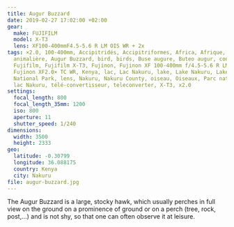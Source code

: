 ```yaml
---
title: Augur Buzzard
date: 2019-02-27 17:02:00 +02:00
gear:
  make: FUJIFILM
  model: X-T3
  lens: XF100-400mmF4.5-5.6 R LM OIS WR + 2x
tags: ×2.0, 100-400mm, Accipitridés, Accipitriformes, Africa, Afrique, animal,
  animalière, Augur Buzzard, bird, birds, Buse augure, Buteo augur, converter,
  Fujifilm, Fujifilm X-T3, Fujinon, Fujinon XF 100-400mm f/4.5-5.6 R LM OIS WR,
  Fujinon XF2.0× TC WR, Kenya, lac, Lac Nakuru, lake, Lake Nakuru, Lake Nakuru
  National Park, lens, Nakuru, Nakuru County, oiseau, Oiseaux, Parc national du
  lac Nakuru, télé-convertisseur, teleconverter, X-T3, x2.0
settings:
  focal_length: 800
  focal_length_35mm: 1200
  iso: 800
  aperture: 11
  shutter_speed: 1/240
dimensions:
  width: 3500
  height: 2333
geo:
  latitude: -0.30799
  longitude: 36.088175
  country: Kenya
  city: Nakuru
file: augur-buzzard.jpg
---
```


The Augur Buzzard is a large, stocky hawk, which usually perches in full view on the ground on a prominence of ground or on a perch (tree, rock, post,…) and is not shy, so that one can often observe it at leisure.
